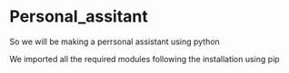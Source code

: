 # Personal_assitant
So we will be making a perrsonal assistant using python

We imported all the required modules following the installation using pip

